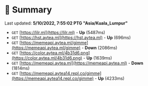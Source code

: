 # 📖 Summary
Last updated: **5/10/2022, 7:55:02 PTG "Asia/Kuala_Lumpur"**

- `GET` [https://lilr.ml](https://lilr.ml) - **Up** (5487ms)
- `GET` [https://hst.aytea.ml](https://hst.aytea.ml) - **Up** (696ms)
- `GET` [https://memeapi.aytea.ml/gimme](https://memeapi.aytea.ml/gimme) - **Down** (2086ms)
- `GET` [https://color.aytea.ml/4b31d6.png](https://color.aytea.ml/4b31d6.png) - **Up** (1639ms)
- `GET` [https://memeapi.aytea.ml](https://memeapi.aytea.ml) - **Down** (1814ms)
- `GET` [https://memeapi.aytea14.repl.co/gimme](https://memeapi.aytea14.repl.co/gimme) - **Up** (4233ms)

